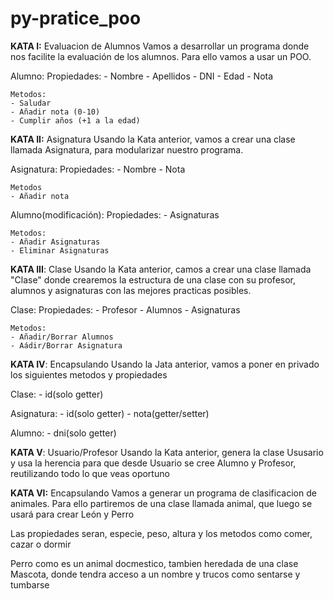 # py-pratice_poo

**KATA I:** Evaluacion de Alumnos
 Vamos a desarrollar un programa donde nos facilite la evaluación de los alumnos. Para ello vamos a usar un POO.

Alumno:
    Propiedades:
    - Nombre
    - Apellidos
    - DNI
    - Edad
    - Nota

    Metodos:
    - Saludar
    - Añadir nota (0-10)
    - Cumplir años (+1 a la edad)

**KATA II:** Asignatura
 Usando la Kata anterior, vamos a crear una clase llamada Asignatura, para modularizar nuestro programa.

Asignatura:
    Propiedades:
    - Nombre
    - Nota

    Metodos
    - Añadir nota

Alumno(modificación):
    Propiedades:
    - Asignaturas

    Metodos:
    - Añadir Asignaturas
    - Eliminar Asignaturas

**KATA III**: Clase
 Usando la Kata anterior, camos a crear una clase llamada "Clase" donde crearemos la estructura de una clase con su profesor, alumnos y asignaturas con las mejores practicas posibles.

Clase:
    Propiedades:
    - Profesor
    - Alumnos
    - Asignaturas

    Metodos:
    - Añadir/Borrar Alumnos
    - Aádir/Borrar Asignatura

**KATA IV**: Encapsulando
Usando la Jata anterior, vamos a poner en privado los siguientes metodos y propiedades

Clase:
    - id(solo getter)

Asignatura:
    - id(solo getter)
    - nota(getter/setter)

Alumno:
    - dni(solo getter)

**KATA V**: Usuario/Profesor
Usando la Kata anterior, genera la clase Ususario y usa la herencia para que desde Usuario se cree Alumno y Profesor, reutilizando todo lo que veas oportuno

**KATA VI:** Encapsulando
Vamos a generar un programa de clasificacion de animales. Para ello partiremos de una clase llamada animal, que luego se usará para crear León y Perro

Las propiedades seran, especie, peso, altura y los metodos como comer, cazar o dormir

Perro como es un animal docmestico, tambien heredada de una clase Mascota, donde tendra acceso a un nombre y trucos como sentarse y tumbarse